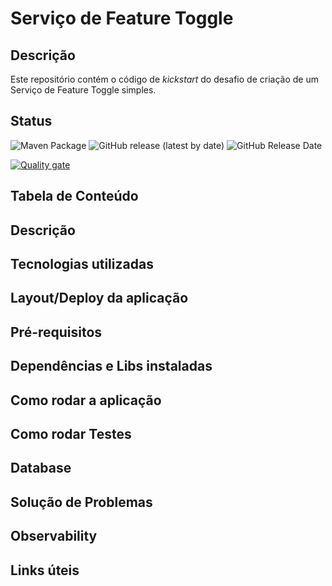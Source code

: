 # Serviço de Feature Toggle
## Descrição
Este repositório contém o código de _kickstart_ do desafio de criação de um Serviço de Feature Toggle simples.
## Status

![Maven Package](https://github.com/guimsmendes/feature-toggle/workflows/Maven%20Package/badge.svg)
<img alt="GitHub release (latest by date)" src="https://img.shields.io/github/v/release/guimsmendes/feature-toggle">
<img alt="GitHub Release Date" src="https://img.shields.io/github/release-date/guimsmendes/feature-toggle">

[![Quality gate](https://localhost:9000/api/project_badges/quality_gate?project=FEATURE_TOGGLE_V1)](http://localhost:9000/dashboard?id=FEATURE_TOGGLE_V1)

## Tabela de Conteúdo

## Descrição

## Tecnologias utilizadas

## Layout/Deploy da aplicação

## Pré-requisitos

## Dependências e Libs instaladas
## Como rodar a aplicação
## Como rodar Testes
## Database
## Solução de Problemas
## Observability

## Links úteis
